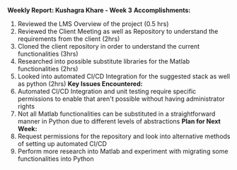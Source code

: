 **Weekly Report: Kushagra Khare - Week 3**
**Accomplishments:**
1. Reviewed the LMS Overview of the project (0.5 hrs)
2. Reviewed the Client Meeting as well as Repository to understand the requirements from the client (2hrs)
3. Cloned the client repository in order to understand the current functionalities (3hrs)
4. Researched into possible substitute libraries for the Matlab functionalities (2hrs)
5. Looked into automated CI/CD Integration for the suggested stack as well as python (2hrs)
**Key Issues Encountered:**
1. Automated CI/CD Integration and unit testing require specific permissions to enable that aren't possible without having administrator rights
2. Not all Matlab functionalities can be substituted in a straightforward manner in Python due to different levels of abstractions
**Plan for Next Week:**
1. Request permissions for the repository and look into alternative methods of setting up automated CI/CD
2. Perform more research into Matlab and experiment with migrating some functionalities into Python
